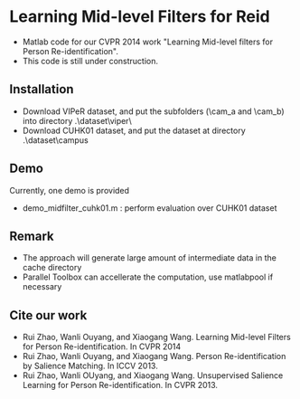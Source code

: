 Learning Mid-level Filters for Reid
==========================================

- Matlab code for our CVPR 2014 work "Learning Mid-level filters for Person Re-identification". 
- This code is still under construction.


Installation
------------
- Download VIPeR dataset, and put the subfolders (\cam_a and \cam_b) into directory .\dataset\viper\
- Download CUHK01 dataset, and put the dataset at directory .\dataset\campus

Demo
----
Currently, one demo is provided

- demo_midfilter_cuhk01.m : perform evaluation over CUHK01 dataset

Remark
------
- The approach will generate large amount of intermediate data in the cache directory
- Parallel Toolbox can accellerate the computation, use matlabpool if necessary

Cite our work
-------------
- Rui Zhao, Wanli Ouyang, and Xiaogang Wang. Learning Mid-level Filters for Person Re-identification. In CVPR 2014
- Rui Zhao, Wanli Ouyang, and Xiaogang Wang. Person Re-identification by Salience Matching. In ICCV 2013.
- Rui Zhao, Wanli OUyang, and Xiaogang Wang. Unsupervised Salience Learning for Person Re-identification. In CVPR 2013.
